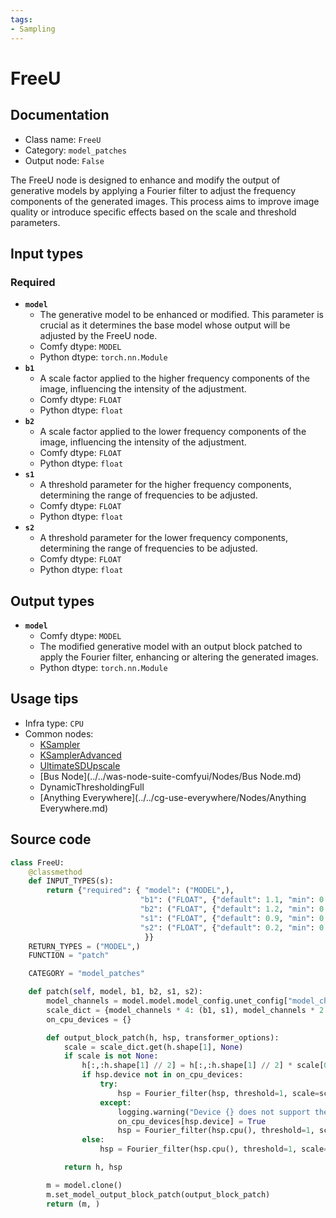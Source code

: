 ```yaml
---
tags:
- Sampling
---
```


# FreeU
## Documentation
- Class name: `FreeU`
- Category: `model_patches`
- Output node: `False`

The FreeU node is designed to enhance and modify the output of generative models by applying a Fourier filter to adjust the frequency components of the generated images. This process aims to improve image quality or introduce specific effects based on the scale and threshold parameters.
## Input types
### Required
- **`model`**
    - The generative model to be enhanced or modified. This parameter is crucial as it determines the base model whose output will be adjusted by the FreeU node.
    - Comfy dtype: `MODEL`
    - Python dtype: `torch.nn.Module`
- **`b1`**
    - A scale factor applied to the higher frequency components of the image, influencing the intensity of the adjustment.
    - Comfy dtype: `FLOAT`
    - Python dtype: `float`
- **`b2`**
    - A scale factor applied to the lower frequency components of the image, influencing the intensity of the adjustment.
    - Comfy dtype: `FLOAT`
    - Python dtype: `float`
- **`s1`**
    - A threshold parameter for the higher frequency components, determining the range of frequencies to be adjusted.
    - Comfy dtype: `FLOAT`
    - Python dtype: `float`
- **`s2`**
    - A threshold parameter for the lower frequency components, determining the range of frequencies to be adjusted.
    - Comfy dtype: `FLOAT`
    - Python dtype: `float`
## Output types
- **`model`**
    - Comfy dtype: `MODEL`
    - The modified generative model with an output block patched to apply the Fourier filter, enhancing or altering the generated images.
    - Python dtype: `torch.nn.Module`
## Usage tips
- Infra type: `CPU`
- Common nodes:
    - [KSampler](../../Comfy/Nodes/KSampler.md)
    - [KSamplerAdvanced](../../Comfy/Nodes/KSamplerAdvanced.md)
    - [UltimateSDUpscale](../../ComfyUI_UltimateSDUpscale/Nodes/UltimateSDUpscale.md)
    - [Bus Node](../../was-node-suite-comfyui/Nodes/Bus Node.md)
    - DynamicThresholdingFull
    - [Anything Everywhere](../../cg-use-everywhere/Nodes/Anything Everywhere.md)



## Source code
```python
class FreeU:
    @classmethod
    def INPUT_TYPES(s):
        return {"required": { "model": ("MODEL",),
                             "b1": ("FLOAT", {"default": 1.1, "min": 0.0, "max": 10.0, "step": 0.01}),
                             "b2": ("FLOAT", {"default": 1.2, "min": 0.0, "max": 10.0, "step": 0.01}),
                             "s1": ("FLOAT", {"default": 0.9, "min": 0.0, "max": 10.0, "step": 0.01}),
                             "s2": ("FLOAT", {"default": 0.2, "min": 0.0, "max": 10.0, "step": 0.01}),
                              }}
    RETURN_TYPES = ("MODEL",)
    FUNCTION = "patch"

    CATEGORY = "model_patches"

    def patch(self, model, b1, b2, s1, s2):
        model_channels = model.model.model_config.unet_config["model_channels"]
        scale_dict = {model_channels * 4: (b1, s1), model_channels * 2: (b2, s2)}
        on_cpu_devices = {}

        def output_block_patch(h, hsp, transformer_options):
            scale = scale_dict.get(h.shape[1], None)
            if scale is not None:
                h[:,:h.shape[1] // 2] = h[:,:h.shape[1] // 2] * scale[0]
                if hsp.device not in on_cpu_devices:
                    try:
                        hsp = Fourier_filter(hsp, threshold=1, scale=scale[1])
                    except:
                        logging.warning("Device {} does not support the torch.fft functions used in the FreeU node, switching to CPU.".format(hsp.device))
                        on_cpu_devices[hsp.device] = True
                        hsp = Fourier_filter(hsp.cpu(), threshold=1, scale=scale[1]).to(hsp.device)
                else:
                    hsp = Fourier_filter(hsp.cpu(), threshold=1, scale=scale[1]).to(hsp.device)

            return h, hsp

        m = model.clone()
        m.set_model_output_block_patch(output_block_patch)
        return (m, )

```
